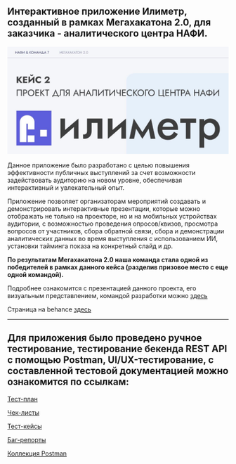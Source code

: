 ## **Интерактивное приложение Илиметр, созданный в рамках Мегахакатона 2.0, для заказчика - аналитического центра НАФИ.**

![шапка](https://github.com/BelYul/Nafi_project.ilimetr/blob/master/%D0%A1%D0%BA%D1%80%D0%B8%D0%BD-%D0%B7%D0%B0%D0%B3%D0%BE%D0%BB%D0%BE%D0%B2%D0%BE%D0%BA.JPG)

Данное приложение было разработано с целью повышения эффективности публичных выступлений за счет возможности задействовать аудиторию на новом уровне, обеспечивая интерактивный и увлекательный опыт.

Приложение позволяет организаторам мероприятий создавать и демонстрировать интерактивные презентации, которые можно отображать не только на проекторе, но и на мобильных устройствах аудитории, с возможностью проведения опросов/квизов, просмотра вопросов от участников, сбора обратной связи, сбора и демонстрации аналитических данных во время выступления с использованием ИИ, установки тайминга показа на конкретный слайд и др.

**По результатам Мегахакатона 2.0 наша команда стала одной из победителей в рамках данного кейса (разделив призовое место с еще одной командой).**

Подробнее ознакомится с презентацией данного проекта, его визуальным представлением, командой разработки можно [здесь](https://docs.google.com/presentation/d/1gVZL0Idss5JzoLov1zlWnz1YGPVEgqBAz5cZRUKMY0E/edit?usp=sharing)

Страница на behance [здесь](https://www.behance.net/gallery/203559397/ilimetr-proekt-dlja-analiticheskogo-centra-nafi)
___________________
## **Для приложения было проведено ручное тестирование, тестирование бекенда REST API c помощью Postman, UI/UX-тестирование, с составленной тестовой документацией можно ознакомится по ссылкам:**
[Тест-план](https://docs.google.com/document/d/1lWMZjM_QXU4Bgx8PBO9DH9Nfl9YgYwP8-YsNZk1qaBE/edit?usp=sharing)

[Чек-листы](https://docs.google.com/spreadsheets/d/1hWsVCQ-Tvz9ZCikI3nNjIQGQkQUGYCoq80BugmwoyYY/edit?gid=929701560#gid=929701560)

[Тест-кейсы](https://docs.google.com/spreadsheets/d/1AMrdFtUZYuG00j7XBfct-FyqR2E4gwdMQ8YI4luxah4/edit?usp=sharing)

[Баг-репорты](https://docs.google.com/spreadsheets/d/1gi6l9IKLFhg_IgTKK0eY7r8Wvw65GPq5HyQFzey1tV0/edit?gid=876984196#gid=876984196)

[Коллекция Postman](https://github.com/BelYul/Nafi_project.ilimetr/blob/master/%D0%9D%D0%90%D0%A4%D0%98%20%D0%98%D0%BB%D0%B8%D0%BC%D0%B5%D1%82%D1%80.postman_collection.json)
